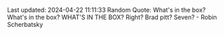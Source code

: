 Last updated: 2024-04-22 11:11:33
Random Quote: What's in the box? What's in the box? WHAT'S IN THE BOX?
Right? Brad pitt? Seven? - Robin Scherbatsky